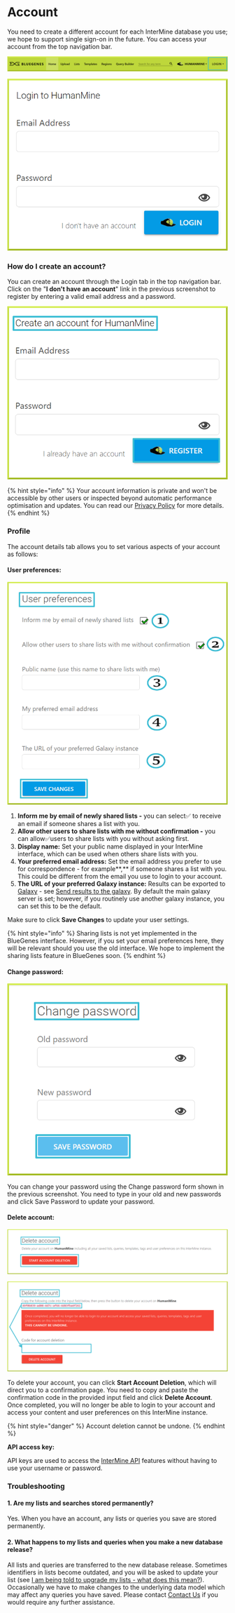 # Account

You need to create a different account for each InterMine database you use; we hope to support single sign-on in the future. You can access your account from the top navigation bar. 

![](../../.gitbook/assets/account.png)

![](../../.gitbook/assets/account-form.png)

### How do I create an account?

You can create an account through the Login tab in the top navigation bar. Click on the "**I don't have an account**" link in the previous screenshot to register by entering a valid email address and a password. 

![](../../.gitbook/assets/create-account.png)

{% hint style="info" %}
Your account information is private and won't be accessible by other users or inspected beyond automatic performance optimisation and updates. You can read our [Privacy Policy](https://intermine.readthedocs.io/en/latest/about/privacy-policy/) for more details. 
{% endhint %}

### Profile

The account details tab allows you to set various aspects of your account as follows:

#### User preferences:

![](../../.gitbook/assets/user-preferences.png)

1. **Inform me by email of newly shared lists -** you can select✅ to receive an email if someone shares a list with you. 
2. **Allow other users to share lists with me without confirmation -** you can allow✅users to share lists with you without asking first. 
3. **Display name:** Set your public name displayed in your InterMine interface, which can be used when others share lists with you. 
4. **Your preferred email address:** Set the email address you prefer to use for correspondence - for example**,** if someone shares a list with you. This could be different from the email you use to login to your account. 
5. **The URL of your preferred Galaxy instance:** Results can be exported to [Galaxy](http://galaxyproject.org/) - see [Send results to the galaxy](https://flymine.readthedocs.io/en/latest/results-tables/Documentationresultstables.html#resultsgalaxy). By default the main galaxy server is set; however, if you routinely use another galaxy instance, you can set this to be the default.

Make sure to click **Save Changes** to update your user settings.

{% hint style="info" %}
Sharing lists is not yet implemented in the BlueGenes interface. However, if you set your email preferences here, they will be relevant should you use the old interface. We hope to implement the sharing lists feature in BlueGenes soon.
{% endhint %}

#### Change password:

![](../../.gitbook/assets/password.png)

You can change your password using the Change password form shown in the previous screenshot. You need to type in your old and new passwords and click Save Password to update your password. 

#### Delete account: 

![](../../.gitbook/assets/delete-account%20%281%29.png)

![](../../.gitbook/assets/delete-account-code.png)

To delete your account, you can click **Start Account Deletion**, which will direct you to a confirmation page. You need to copy and paste the confirmation code in the provided input field and click **Delete Account**. Once completed, you will no longer be able to login to your account and access your content and user preferences on this InterMine instance.

{% hint style="danger" %}
Account deletion cannot be undone. 
{% endhint %}

**API access key:**

API keys are used to access the [InterMine API](https://intermine.readthedocs.org/en/latest/web-services/) features without having to use your username or password.

### Troubleshooting

#### 1. Are my lists and searches stored permanently?

Yes. When you have an account, any lists or queries you save are stored permanently.

#### 2. What happens to my lists and queries when you make a new database release?

All lists and queries are transferred to the new database release. Sometimes identifiers in lists become outdated, and you will be asked to update your list \(see [I am being told to upgrade my lists - what does this mean?](https://flymine.readthedocs.io/en/latest/lists/overview/Documentationlists.html#listsupgrade)\). Occasionally we have to make changes to the underlying data model which may affect any queries you have saved. Please contact [Contact Us](contact-us.md) if you would require any further assistance. 


